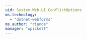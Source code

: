 ```yaml
---
uid: System.Web.UI.ConflictOptions
ms.technology: 
  - "dotnet-webforms"
ms.author: "riande"
manager: "wpickett"
---
```

